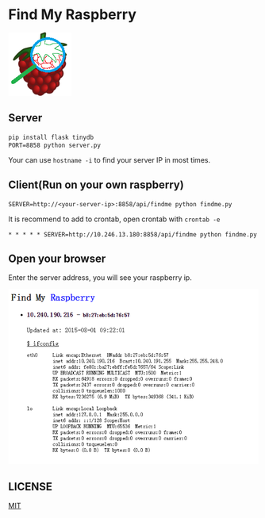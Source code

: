 # Find My Raspberry

![findrb](static/favicon.png)

## Server

	pip install flask tinydb
	PORT=8858 python server.py

Your can use `hostname -i` to find your server IP in most times.

## Client(Run on your own raspberry)

	SERVER=http://<your-server-ip>:8858/api/findme python findme.py

It is recommend to add to crontab, open crontab with `crontab -e`

	* * * * * SERVER=http://10.246.13.180:8858/api/findme python findme.py

## Open your browser
Enter the server address, you will see your raspberry ip.

![demo](static/demo.png)

## LICENSE
[MIT](LICENSE)
